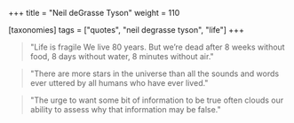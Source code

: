 +++
title = "Neil deGrasse Tyson"
weight = 110

[taxonomies]
tags = ["quotes", "neil degrasse tyson", "life"]
+++

> "Life is fragile We live 80 years. But we’re dead after 8 weeks without
> food, 8 days without water, 8 minutes without air."

> "There are more stars in the universe than all the sounds and words ever
> uttered by all humans who have ever lived."

> "The urge to want some bit of information to be true often clouds our
> ability to assess why that information may be false."

